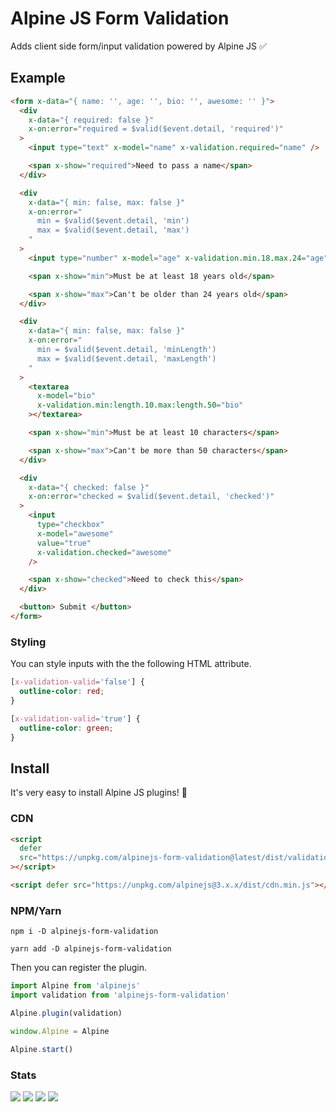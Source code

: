 # Alpine JS Form Validation

Adds client side form/input validation powered by Alpine JS ✅

## Example

```html
<form x-data="{ name: '', age: '', bio: '', awesome: '' }">
  <div
    x-data="{ required: false }"
    x-on:error="required = $valid($event.detail, 'required')"
  >
    <input type="text" x-model="name" x-validation.required="name" />

    <span x-show="required">Need to pass a name</span>
  </div>

  <div
    x-data="{ min: false, max: false }"
    x-on:error="
      min = $valid($event.detail, 'min')
      max = $valid($event.detail, 'max')
    "
  >
    <input type="number" x-model="age" x-validation.min.18.max.24="age" />

    <span x-show="min">Must be at least 18 years old</span>

    <span x-show="max">Can't be older than 24 years old</span>
  </div>

  <div
    x-data="{ min: false, max: false }"
    x-on:error="
      min = $valid($event.detail, 'minLength')
      max = $valid($event.detail, 'maxLength')
    "
  >
    <textarea
      x-model="bio"
      x-validation.min:length.10.max:length.50="bio"
    ></textarea>

    <span x-show="min">Must be at least 10 characters</span>

    <span x-show="max">Can't be more than 50 characters</span>
  </div>

  <div
    x-data="{ checked: false }"
    x-on:error="checked = $valid($event.detail, 'checked')"
  >
    <input
      type="checkbox"
      x-model="awesome"
      value="true"
      x-validation.checked="awesome"
    />

    <span x-show="checked">Need to check this</span>
  </div>

  <button> Submit </button>
</form>
```

### Styling

You can style inputs with the the following HTML attribute.

```css
[x-validation-valid='false'] {
  outline-color: red;
}

[x-validation-valid='true'] {
  outline-color: green;
}
```

## Install

It's very easy to install Alpine JS plugins! 🙌

### CDN

```html
<script
  defer
  src="https://unpkg.com/alpinejs-form-validation@latest/dist/validation.min.js"
></script>

<script defer src="https://unpkg.com/alpinejs@3.x.x/dist/cdn.min.js"></script>
```

### NPM/Yarn

```shell
npm i -D alpinejs-form-validation

yarn add -D alpinejs-form-validation
```

Then you can register the plugin.

```js
import Alpine from 'alpinejs'
import validation from 'alpinejs-form-validation'

Alpine.plugin(validation)

window.Alpine = Alpine

Alpine.start()
```

### Stats

![](https://img.shields.io/bundlephobia/min/alpinejs-form-validation)
![](https://img.shields.io/npm/v/alpinejs-form-validation)
![](https://img.shields.io/npm/dt/alpinejs-form-validation)
![](https://img.shields.io/github/license/markmead/alpinejs-form-validation)
